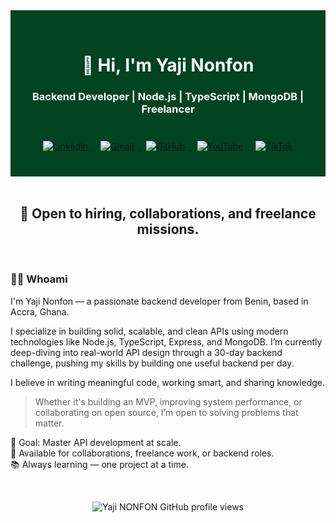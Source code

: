 <!-- Section 1 -->
<div align="center" style="background-color:#014421; padding: 2rem 1rem; color: white;">

<h1>👋 Hi, I'm Yaji Nonfon</h1>

<h3>Backend Developer | Node.js | TypeScript | MongoDB | Freelancer</h3>

<br />

<!-- Réseaux sociaux avec animations -->
<a href="https://www.linkedin.com/in/yaji-nonfon-7185a12a9" target="_blank">
  <img src="https://img.shields.io/badge/LinkedIn-0A66C2?style=for-the-badge&logo=linkedin&logoColor=white" alt="LinkedIn" style="margin: 0.5rem; animation: fadeIn 1.5s ease-in-out;" />
</a>

<a href="mailto:sonagnonyaji@gmail.com" target="_blank">
    <img src="https://img.shields.io/badge/Gmail-D14836?style=for-the-badge&logo=gmail&logoColor=white" alt="Gmail" style="margin: 0.5rem; animation: fadeIn 2s ease-in-out;" />
  </a>
<a href="https://github.com/IjayCoder" target="_blank">
  <img src="https://img.shields.io/badge/GitHub-24292F?style=for-the-badge&logo=github&logoColor=white" alt="GitHub" style="margin: 0.5rem; animation: fadeIn 1.5s ease-in-out;" />
</a>

<a href="https://www.youtube.com/@yajiNonfon" target="_blank">
    <img src="https://img.shields.io/badge/YouTube-FF0000?style=for-the-badge&logo=youtube&logoColor=white" alt="YouTube" style="margin: 0.5rem; animation: pulse 1.5s infinite;" />
  </a>

  <a href="https://www.tiktok.com/@guapcoder" target="_blank">
    <img src="https://img.shields.io/badge/TikTok-000000?style=for-the-badge&logo=tiktok&logoColor=white" alt="TikTok" style="margin: 0.5rem; animation: fadeIn 2s ease-in-out;" />
  </a> 


</div>

<!-- Section 2 -->
<br />
<div align="center">
  <h2>🚀 Open to hiring, collaborations, and freelance missions.</h2>
</div>

<br />

<!-- Whoami Section -->
### 👨‍💻 Whoami

I'm Yaji Nonfon — a passionate backend developer from Benin, based in Accra, Ghana.

I specialize in building solid, scalable, and clean APIs using modern technologies like Node.js, TypeScript, Express, and MongoDB. I’m currently deep-diving into real-world API design through a 30-day backend challenge, pushing my skills by building one useful backend per day.

I believe in writing meaningful code, working smart, and sharing knowledge.

> Whether it's building an MVP, improving system performance, or collaborating on open source, I’m open to solving problems that matter.

🎯 Goal: Master API development at scale.  
🤝 Available for collaborations, freelance work, or backend roles.  
📚 Always learning — one project at a time.

<br/>

<!-- Footer sympa avec compteur de vues -->
<p align="center">
  <img src="https://komarev.com/ghpvc/?username=tonGithub&label=Profile%20views&color=0e75b6&style=flat" alt="Yaji NONFON GitHub profile views" />
</p>
